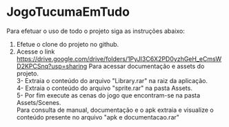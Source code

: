 # JogoTucumaEmTudo
Para efetuar o uso de todo o projeto siga as instruções abaixo:<br/>
1. Efetue o clone do projeto no github.<br/>
2. Acesse o link https://drive.google.com/drive/folders/1PyJI3C6X2PD0yzhGeH_eCmsWD2KPCSnq?usp=sharing Para acessar documentação e assets do projeto.<br/>
3- Extraia o conteúdo do arquivo "Library.rar" na raiz da aplicação.<br/>
4- Extraia o conteúdo do arquivo "sprite.rar" na pasta Assets.<br/>
5- Por fim execute as cenas do jogo que encontram-se na pasta Assets/Scenes.<br/>
Para consulta de manual, documentação e o apk extraia e visualize o conteúdo presente no arquivo "apk e documentacao.rar"

